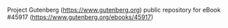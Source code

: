 Project Gutenberg (https://www.gutenberg.org) public repository for eBook #45917 (https://www.gutenberg.org/ebooks/45917)
